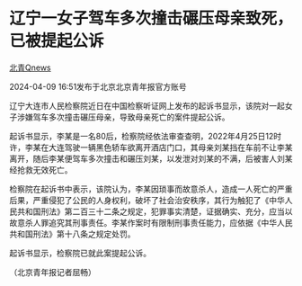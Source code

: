 # 辽宁一女子驾车多次撞击碾压母亲致死，已被提起公诉

[](https://news.qq.com/omn/author/8QMZ3H9b7YIZvT0%3D)

[北青Qnews](https://news.qq.com/omn/author/8QMZ3H9b7YIZvT0%3D)

2024-04-09 16:51发布于北京北京青年报官方账号

辽宁大连市人民检察院近日在中国检察听证网上发布的起诉书显示，该院对一起女子涉嫌驾车多次撞击碾压母亲，导致母亲死亡的案件提起公诉。

起诉书显示，李某是一名80后，检察院经依法审查查明，2022年4月25日12时许，李某在大连驾驶一辆黑色轿车欲离开酒店门口，其母亲刘某挡在车前不让李某离开，随后李某便驾车多次撞击和碾压刘某，以发泄对刘某的不满，后被害人刘某经抢救无效死亡。

检察院在起诉书中表示，该院认为，李某因琐事而故意杀人，造成一人死亡的严重后果，严重侵犯了公民的人身权利，破坏了社会治安秩序，其行为触犯了《中华人民共和国刑法》第二百三十二条之规定，犯罪事实清楚，证据确实、充分，应当以故意杀人罪追究其刑事责任。李某作案时有限制刑事责任能力，应依据《中华人民共和国刑法》第十八条之规定处罚。

起诉书显示，检察院已就此案提起公诉。

（北京青年报记者屈畅）

